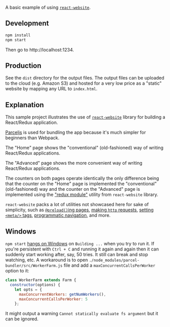 A basic example of using [`react-website`](https://github.com/catamphetamine/react-website).

## Development

```sh
npm install
npm start
```

Then go to http://localhost:1234.

## Production

See the `dist` directory for the output files. The output files can be uploaded to the cloud (e.g. Amazon S3) and hosted for a very low price as a "static" website by mapping any URL to `index.html`.

## Explanation

This sample project illustrates the use of [`react-website`](https://github.com/catamphetamine/react-website) library for building a React/Redux application.

[Parceljs](https://parceljs.org/) is used for bundling the app because it's much simpler for beginners than Webpack.

The "Home" page shows the "conventional" (old-fashioned) way of writing React/Redux applications.

The "Advanced" page shows the more convenient way of writing React/Redux applications.

The counters on both pages operate identically the only difference being that the counter on the "Home" page is implemented the "conventional" (old-fashioned) way and the counter on the "Advanced" page is implemented using the ["redux module"](https://github.com/catamphetamine/react-website#redux-module) utility from `react-website` library.

`react-website` packs a lot of utilities not showcased here for sake of simplicity, such as [`@preload()`ing pages](https://github.com/catamphetamine/react-website#preloading-pages), [making `http` requests](https://github.com/catamphetamine/react-website#http-utility), [setting `<meta/>` tags](https://github.com/catamphetamine/react-website#setting-title-and--tags), [programmatic navigation](https://github.com/catamphetamine/react-website#changing-current-location), and more.

## Windows

`npm start` [hangs on Windows](https://github.com/parcel-bundler/parcel/issues/1137) on `Building ...` when you try to run it. If you're persistent with `Ctrl + C` and running it again and again then it can suddenly start working after, say, 50 tries. It still can break and stop watching, etc. A workaround is to open `./node_modules/parcel-bundler/src/WorkerFarm.js` file and add a `maxConcurrentCallsPerWorker` option to it:

```js
class WorkerFarm extends Farm {
  constructor(options) {
    let opts = {
      maxConcurrentWorkers: getNumWorkers(),
      maxConcurrentCallsPerWorker: 5
    };
 ```

It might output a warning `Cannot statically evaluate fs argument` but it can be ignored.
